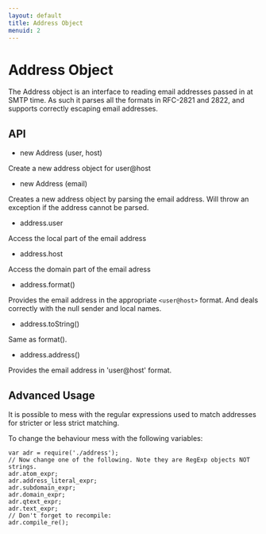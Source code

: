 ```yaml
---
layout: default
title: Address Object
menuid: 2
---
```

Address Object
==============

The Address object is an interface to reading email addresses passed in at
SMTP time. As such it parses all the formats in RFC-2821 and 2822, and
supports correctly escaping email addresses.

API
---

* new Address (user, host)

Create a new address object for user@host

* new Address (email)

Creates a new address object by parsing the email address. Will throw an
exception if the address cannot be parsed.

* address.user

Access the local part of the email address

* address.host

Access the domain part of the email adress

* address.format()

Provides the email address in the appropriate `<user@host>` format. And
deals correctly with the null sender and local names.

* address.toString()

Same as format().

* address.address()

Provides the email address in 'user@host' format.

Advanced Usage
--------------

It is possible to mess with the regular expressions used to match addresses
for stricter or less strict matching.

To change the behaviour mess with the following variables:

    var adr = require('./address');
	// Now change one of the following. Note they are RegExp objects NOT strings.
    adr.atom_expr;
	adr.address_literal_expr;
	adr.subdomain_expr;
	adr.domain_expr;
	adr.qtext_expr;
	adr.text_expr;
	// Don't forget to recompile:
	adr.compile_re();

